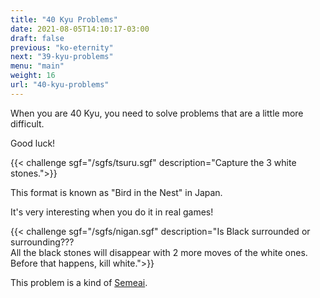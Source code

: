 ```yaml
---
title: "40 Kyu Problems"
date: 2021-08-05T14:10:17-03:00
draft: false
previous: "ko-eternity"
next: "39-kyu-problems"
menu: "main"
weight: 16
url: "40-kyu-problems"
---
```


When you are 40 Kyu, you need to solve problems that are a little more difficult.

Good luck!

{{< challenge sgf="/sgfs/tsuru.sgf" description="Capture the 3 white stones.">}}

This format is known as "Bird in the Nest" in Japan.

It's very interesting when you do it in real games!


{{< challenge sgf="/sgfs/nigan.sgf" description="Is Black surrounded or surrounding???<br />All the black stones will disappear with 2 more moves of the white ones.<br />Before that happens, kill white.">}}

This problem is a kind of [Semeai](/43-kyu-problems).

